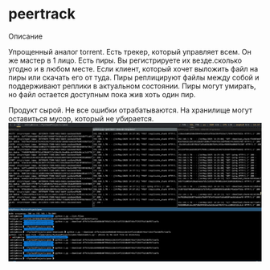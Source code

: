 # peertrack

Описание

Упрощенный аналог torrent. Есть трекер, который управляет всем. Он же мастер в 1 лицо. Есть пиры. Вы регистрируете их везде.сколько угодно и в любом месте. Если клиент, который хочет выложить файл на пиры или скачать его от туда. Пиры реплицируют файлы между собой и поддерживают реплики в актуальном состоянии. Пиры могут умирать, но файл остается доступным пока жив хоть один пир.

Продукт сырой. Не все ошибки отрабатываются. На хранилище могут оставиться мусор, который не убирается.
<img src="https://github.com/oditynet/peertrack/blob/main/screen.png" title="example" width="800" />

